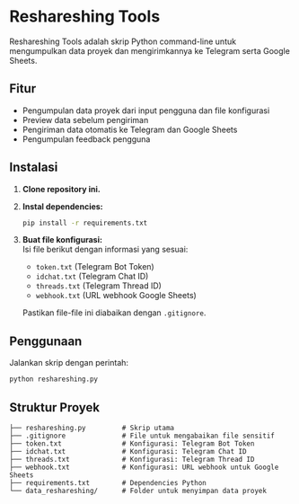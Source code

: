 # Reshareshing Tools

Reshareshing Tools adalah skrip Python command-line untuk mengumpulkan data proyek dan mengirimkannya ke Telegram serta Google Sheets.

## Fitur
- Pengumpulan data proyek dari input pengguna dan file konfigurasi
- Preview data sebelum pengiriman
- Pengiriman data otomatis ke Telegram dan Google Sheets
- Pengumpulan feedback pengguna

## Instalasi
1. **Clone repository ini.**
2. **Instal dependencies:**
   ```bash
   pip install -r requirements.txt
   ```
3. **Buat file konfigurasi:**  
   Isi file berikut dengan informasi yang sesuai:
   - `token.txt` (Telegram Bot Token)
   - `idchat.txt` (Telegram Chat ID)
   - `threads.txt` (Telegram Thread ID)
   - `webhook.txt` (URL webhook Google Sheets)

   Pastikan file-file ini diabaikan dengan `.gitignore`.

## Penggunaan
Jalankan skrip dengan perintah:
```bash
python reshareshing.py
```

## Struktur Proyek
```
├── reshareshing.py         # Skrip utama
├── .gitignore              # File untuk mengabaikan file sensitif
├── token.txt               # Konfigurasi: Telegram Bot Token
├── idchat.txt              # Konfigurasi: Telegram Chat ID
├── threads.txt             # Konfigurasi: Telegram Thread ID
├── webhook.txt             # Konfigurasi: URL webhook untuk Google Sheets
├── requirements.txt        # Dependencies Python
└── data_reshareshing/      # Folder untuk menyimpan data proyek

